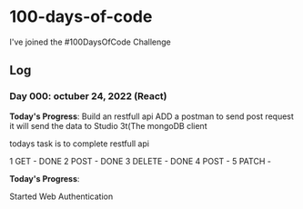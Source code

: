 # 100-days-of-code
I've joined the #100DaysOfCode Challenge


## Log

### Day 000: octuber 24, 2022 (React)

**Today's Progress**:
Build an restfull api 
ADD a postman to send post request it will send the data to Studio 3t(The mongoDB client

todays task is to complete restfull api

1 GET - DONE
2 POST - DONE
3 DELETE - DONE
4 POST -
5 PATCH -



**Today's Progress**:

Started Web Authentication 

